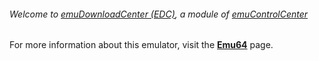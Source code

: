 ###### Welcome to [emuDownloadCenter (EDC)](https://github.com/PhoenixInteractiveNL/emuDownloadCenter/wiki/), a module of [emuControlCenter](https://github.com/PhoenixInteractiveNL/emuControlCenter/wiki/)

For more information about this emulator, visit the [**Emu64**](https://github.com/PhoenixInteractiveNL/emuDownloadCenter/wiki/Emulator-emu64#menu) page.
